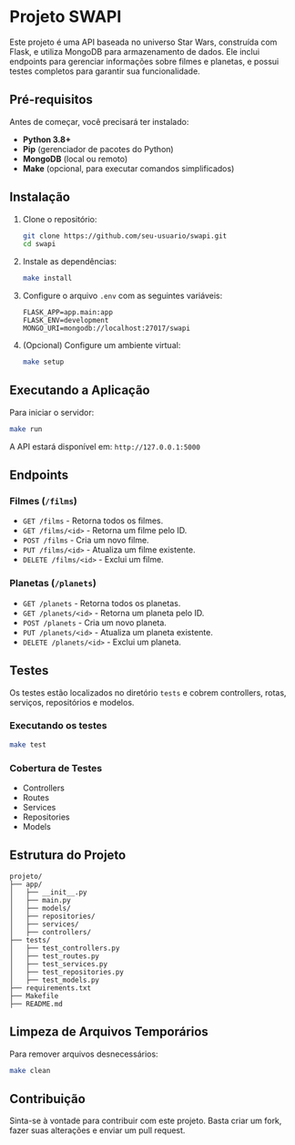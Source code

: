 # Projeto SWAPI

Este projeto é uma API baseada no universo Star Wars, construída com Flask, e utiliza MongoDB para armazenamento de dados. Ele inclui endpoints para gerenciar informações sobre filmes e planetas, e possui testes completos para garantir sua funcionalidade.

## Pré-requisitos

Antes de começar, você precisará ter instalado:

- **Python 3.8+**
- **Pip** (gerenciador de pacotes do Python)
- **MongoDB** (local ou remoto)
- **Make** (opcional, para executar comandos simplificados)

## Instalação

1. Clone o repositório:
   ```bash
   git clone https://github.com/seu-usuario/swapi.git
   cd swapi
   ```

2. Instale as dependências:
   ```bash
   make install
   ```

3. Configure o arquivo `.env` com as seguintes variáveis:
   ```env
   FLASK_APP=app.main:app
   FLASK_ENV=development
   MONGO_URI=mongodb://localhost:27017/swapi
   ```

4. (Opcional) Configure um ambiente virtual:
   ```bash
   make setup
   ```

## Executando a Aplicação

Para iniciar o servidor:

```bash
make run
```

A API estará disponível em: `http://127.0.0.1:5000`

## Endpoints

### Filmes (`/films`)
- `GET /films` - Retorna todos os filmes.
- `GET /films/<id>` - Retorna um filme pelo ID.
- `POST /films` - Cria um novo filme.
- `PUT /films/<id>` - Atualiza um filme existente.
- `DELETE /films/<id>` - Exclui um filme.

### Planetas (`/planets`)
- `GET /planets` - Retorna todos os planetas.
- `GET /planets/<id>` - Retorna um planeta pelo ID.
- `POST /planets` - Cria um novo planeta.
- `PUT /planets/<id>` - Atualiza um planeta existente.
- `DELETE /planets/<id>` - Exclui um planeta.

## Testes

Os testes estão localizados no diretório `tests` e cobrem controllers, rotas, serviços, repositórios e modelos.

### Executando os testes

```bash
make test
```

### Cobertura de Testes

- Controllers
- Routes
- Services
- Repositories
- Models

## Estrutura do Projeto

```plaintext
projeto/
├── app/
│   ├── __init__.py
│   ├── main.py
│   ├── models/
│   ├── repositories/
│   ├── services/
│   ├── controllers/
├── tests/
│   ├── test_controllers.py
│   ├── test_routes.py
│   ├── test_services.py
│   ├── test_repositories.py
│   ├── test_models.py
├── requirements.txt
├── Makefile
├── README.md
```

## Limpeza de Arquivos Temporários

Para remover arquivos desnecessários:

```bash
make clean
```

## Contribuição

Sinta-se à vontade para contribuir com este projeto. Basta criar um fork, fazer suas alterações e enviar um pull request.

